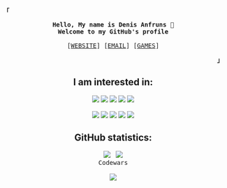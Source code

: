 <!-- Inspiration:
https://github.com/mouredev
https://github.com/owl4ce
https://www.jasongaylord.com/blog/2020/10/28/implementing-github-readme-statistics -->

<!-- Profile & Contact -->
<p align="left"><strong><samp>「</samp></strong></p>
    <p align="center">
      <samp>
            <b>
            Hello, My name is Denis Anfruns 👋<br>
            Welcome to my GitHub's profile<br><br>
            </b>
            [<a href="https://anfruns-denis.dev/" target="_blank">WEBSITE</a>]
            [<a href="mailto:anfruns.denis@gmail.com">EMAIL</a>]
            [<a href="https://hunkstalker.itch.io/" target="_blank">GAMES</a>]
      </samp><br>
    </p>
<p align="right"><strong><samp>」</samp></strong></p>

<div align="center">
    <!-- I am interested in -->
    <p align="center">
      <h2>I am interested in:</h2>
    </p>
</div>
<div align="center">
    <p>
        <img src="https://img.shields.io/badge/.Net-512BD4?style=for-the-badge&logo=.Net&logoColor=white&labelColor=101010" />
        <img src="https://img.shields.io/badge/Azure-0078D4?style=for-the-badge&logo=Microsoft Azure&logoColor=white&labelColor=101010" />
        <img src="https://img.shields.io/badge/Kotlin-7F52FF?style=for-the-badge&logo=Kotlin&logoColor=white&labelColor=101010" />
        <img src="https://img.shields.io/badge/Firebase-FFCA28?style=for-the-badge&logo=Firebase&logoColor=white&labelColor=101010" />
        <img src="https://img.shields.io/badge/MongoDB-47A248?style=for-the-badge&logo=MongoDB&logoColor=white&labelColor=101010" />
        <br><br>
        <img src="https://img.shields.io/badge/git-d84a34?style=for-the-badge&logo=git&logoColor=white&labelColor=101010" />
        <img src="https://img.shields.io/badge/Astro-FF5D01?style=for-the-badge&logo=Astro&logoColor=white&labelColor=101010" />
        <img src="https://img.shields.io/badge/React-61dbfb?style=for-the-badge&logo=React&logoColor=white&labelColor=101010" />
        <img src="https://img.shields.io/badge/Solid-2C4F7C?style=for-the-badge&logo=Solid&logoColor=white&labelColor=101010" />
        <img src="https://img.shields.io/badge/Godot-478CBF?style=for-the-badge&logo=Godot Engine&logoColor=white&labelColor=101010" />
        </br>
    </p>
</div>
<p>

<div align="center">
    <!-- GitHub statistics -->
    <p align="center">
      <h2>GitHub statistics:</h2>
    </p>
</div>

<p align="center">
    <!-- <img alt="GitHub Stats" src="https://github-readme-stats.vercel.app/api?username=hunkstalker&count_private=true&show_icons=true&theme=dark"/> -->
    <img src="https://github.com/hunkstalker/github-stats/blob/master/generated/overview.svg"/>&nbsp;&nbsp;
    <img src="https://github.com/hunkstalker/github-stats/blob/master/generated/languages.svg"/>
    <br>
  <samp>Codewars</samp>
    <br><br>
  <a href="https://www.codewars.com/r/SsLXLw" target="_blank"><img src="https://www.codewars.com/users/hunkstalker/badges/large"/></a>
  <!-- <img alt="HackTheBox" src="https://www.hackthebox.eu/badge/image/1009234"/> -->
</p>

